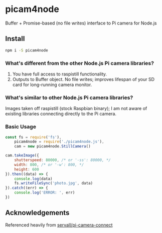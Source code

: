 # picam4node
Buffer + Promise-based (no file writes) interface to Pi camera for Node.js

## Install
~~~ sh
npm i -S picam4node
~~~

### What's different from the other Node.js Pi camera libraries?
1. You have full access to raspistill functionality.
2. Outputs to Buffer object. No file writes; improves lifespan of your SD card for long-running camera monitor.

### What's similar to other Node.js Pi camera libraries?
Images taken off raspistill (stock Raspbian binary); I am not aware of existing libraries connecting directly to the Pi camera.

### Basic Usage
```js
const fs = require('fs'),
    picam4node = require('./picam4node.js'),
    cam = new picam4node.StillCamera()

cam.takeImage({
    shutterspeed: 80000, /* or '-ss': 80000, */
    width: 800, /* or '-w': 800, */
    height: 600
}).then((data) => {
    console.log(data)
    fs.writeFileSync('photo.jpg', data)
}).catch((err) => {
    console.log('ERROR: ', err)
})
```

## Acknowledgements
Referenced heavily from [servall/pi-camera-connect](https://github.com/servall/pi-camera-connect)
